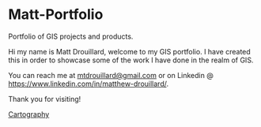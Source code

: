 # Matt-Portfolio
Portfolio of GIS projects and products.

Hi my name is Matt Drouillard, welcome to my GIS portfolio. I have created this in order to showcase some of the work I have done in the realm of GIS. 

You can reach me at mtdrouillard@gmail.com or on Linkedin @ https://www.linkedin.com/in/matthew-drouillard/.

Thank you for visiting!

[Cartography](https://github.com/mdrouillard1984/Matt-Portfolio/tree/main/Cartography)
